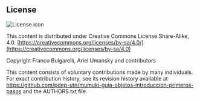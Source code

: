 ## License
![License icon](https://licensebuttons.net/l/by-sa/3.0/88x31.png)

This content is distributed under Creative Commons License Share-Alike, 4.0. [https://creativecommons.org/licenses/by-sa/4.0/](https://creativecommons.org/licenses/by-sa/4.0)

Copyright Franco Bulgarelli, Ariel Umansky and contributors

This content consists of voluntary contributions made by many
individuals. For exact contribution history, see its revision history
available at https://github.com/pdep-utn/mumuki-guia-objetos-introduccion-primeros-pasos and the AUTHORS.txt file.

